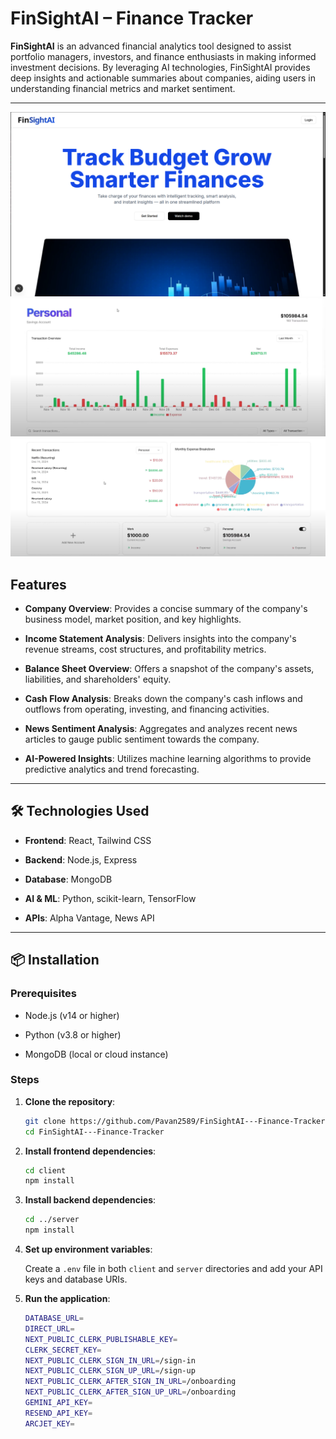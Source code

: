 
# FinSightAI – Finance Tracker

**FinSightAI** is an advanced financial analytics tool designed to assist portfolio managers, investors, and finance enthusiasts in making informed investment decisions. By leveraging AI technologies, FinSightAI provides deep insights and actionable summaries about companies, aiding users in understanding financial metrics and market sentiment.

---

![FinSightAI Dashboard](./Landing_page.png)
![Analysis_page](./Anlysis.png)
![Analysis Page_2](./Analysis_pic2.png)




##  Features

* **Company Overview**: Provides a concise summary of the company's business model, market position, and key highlights.

* **Income Statement Analysis**: Delivers insights into the company's revenue streams, cost structures, and profitability metrics.

* **Balance Sheet Overview**: Offers a snapshot of the company's assets, liabilities, and shareholders' equity.

* **Cash Flow Analysis**: Breaks down the company's cash inflows and outflows from operating, investing, and financing activities.

* **News Sentiment Analysis**: Aggregates and analyzes recent news articles to gauge public sentiment towards the company.

* **AI-Powered Insights**: Utilizes machine learning algorithms to provide predictive analytics and trend forecasting.

---

## 🛠️ Technologies Used

* **Frontend**: React, Tailwind CSS

* **Backend**: Node.js, Express

* **Database**: MongoDB

* **AI & ML**: Python, scikit-learn, TensorFlow

* **APIs**: Alpha Vantage, News API

---

## 📦 Installation

### Prerequisites

* Node.js (v14 or higher)

* Python (v3.8 or higher)

* MongoDB (local or cloud instance)

### Steps

1. **Clone the repository**:

   ```bash
   git clone https://github.com/Pavan2589/FinSightAI---Finance-Tracker.git
   cd FinSightAI---Finance-Tracker
   ```

2. **Install frontend dependencies**:

   ```bash
   cd client
   npm install
   ```

3. **Install backend dependencies**:

   ```bash
   cd ../server
   npm install
   ```

4. **Set up environment variables**:

   Create a `.env` file in both `client` and `server` directories and add your API keys and database URIs.

5. **Run the application**:

   ```bash
   DATABASE_URL=
   DIRECT_URL=
   NEXT_PUBLIC_CLERK_PUBLISHABLE_KEY=
   CLERK_SECRET_KEY=
   NEXT_PUBLIC_CLERK_SIGN_IN_URL=/sign-in
   NEXT_PUBLIC_CLERK_SIGN_UP_URL=/sign-up
   NEXT_PUBLIC_CLERK_AFTER_SIGN_IN_URL=/onboarding
   NEXT_PUBLIC_CLERK_AFTER_SIGN_UP_URL=/onboarding
   GEMINI_API_KEY=
   RESEND_API_KEY=
   ARCJET_KEY=

```
